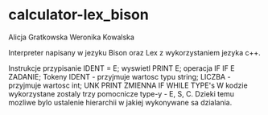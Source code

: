 # calculator-lex_bison

Alicja Gratkowska
Weronika Kowalska

Interpreter napisany w jezyku Bison oraz Lex z wykorzystaniem jezyka c++.

Instrukcje
przypisanie
IDENT = E;
wyswietl
PRINT E;
operacja IF
IF E ZADANIE;
Tokeny
IDENT - przyjmuje wartosc typu string;
LICZBA - przyjmuje wartosc int;
UNK PRINT ZMIENNA IF WHILE
TYPE's
W kodzie wykorzystane zostaly trzy pomocnicze type-y - E, S, C. Dzieki temu mozliwe bylo ustalenie hierarchii w jakiej wykonywane sa dzialania.
